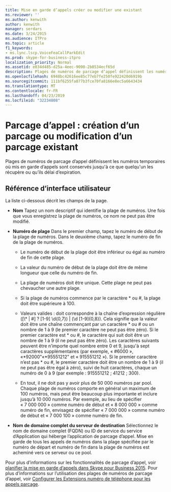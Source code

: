 ```yaml
---
title: Mise en garde d’appels créer ou modifier une existant
ms.reviewer: ''
ms.author: kenwith
author: kenwith
manager: serdars
ms.date: 3/24/2015
ms.audience: ITPro
ms.topic: article
f1_keywords:
- ms.lync.lscp.VoiceFeaCallParkEdit
ms.prod: skype-for-business-itpro
localization_priority: Normal
ms.assetid: e834d485-d25a-4eec-9090-2b8534ecf65d
description: Plages de numéros de parcage d’appel définissent les numéros temporaires où mis en garde d’appels sont conservés jusqu'à ce que quelqu'un les récupère ou qu’ils délai d’expiration.
ms.openlocfilehash: 6948bc42616ee85c77eb7fe250fe922420d6919b
ms.sourcegitcommit: 111bf6255fa877b3fce70fa8166e8ec5a6643434
ms.translationtype: MT
ms.contentlocale: fr-FR
ms.lasthandoff: 04/23/2019
ms.locfileid: "32234808"
---
```

# <a name="call-park-create-new-or-edit-existing"></a>Parcage d’appel : création d’un parcage ou modification d’un parcage existant

Plages de numéros de parcage d’appel définissent les numéros temporaires où mis en garde d’appels sont conservés jusqu'à ce que quelqu'un les récupère ou qu’ils délai d’expiration.

## <a name="ui-reference"></a>Référence d’interface utilisateur

La liste ci-dessous décrit les champs de la page.

- **Nom** Tapez un nom descriptif qui identifie la plage de numéros. Une fois que vous enregistrez la plage de numéros, ce nom ne peut pas être modifié.

- **Numéro de plage** Dans le premier champ, tapez le numéro de début de la plage de numéros. Dans le deuxième champ, tapez le numéro de fin de la plage de numéros.

  - Le numéro de début de la plage doit être inférieur ou égal au numéro de fin de cette plage.

  - La valeur du numéro de début de la plage doit être de même longueur que celle du numéro de fin.

  - La plage de numéros doit être unique. Cette plage ne peut pas chevaucher une autre plage.

  - Si la plage de numéros commence par le caractère \* ou #, la plage doit être supérieure à 100.

  - Valeurs valides : doit correspondre à la chaîne d’expression régulière ([\\* | #] ? [1-9] \d{0,7}) | (\d [1-9]{0,8}). Cela signifie que la valeur doit être une chaîne commençant par un caractère \* ou # ou un nombre de 1 à 9 (le premier caractère ne peut pas être zéro). Si le premier caractère est \* ou #, le caractère qui suit doit être un nombre de 1 à 9 (il ne peut pas être zéro). Les caractères suivants peuvent être n’importe quel nombre entre 0 et 9, jusqu'à sept caractères supplémentaires (par exemple, « #6000 », «\*92000"«\*95551212" et « 915551212 »). Si le premier caractère n’est pas \* ou #, le premier caractère doit être un nombre de 1 à 9 (il ne peut pas être égal à zéro), suivi de huit caractères, chaque un numéro de 0 à 9 (par exemple : 915551212 ; 41212 ; 300).

  - En tout, il ne doit pas y avoir plus de 50 000 numéros par pool. Chaque plage de numéros comporte en général un maximum de 100 numéros, mais peut être beaucoup plus importante et inclure jusqu’à 10 000 numéros. Par exemple, au lieu de spécifier « 7 000 000 » comme numéro de début et « 8 000 000 » comme numéro de fin, envisagez de spécifier « 7 000 000 » comme numéro de début et « 7 000 100 » comme numéro de fin.

- **Nom de domaine complet du serveur de destination** Sélectionnez le nom de domaine complet (FQDN) ou ID de service du service d’Application qui héberge l’application de parcage d’appel. Mise en garde de tous les appels de numéros dans la plage spécifiée par le numéro de départ et numéro de fin dans la plage de numéros est acheminé vers ce serveur ou ce pool.

Pour plus d’informations sur les fonctionnalités de parcage d’appel, voir [planifier la mise en garde d’appels dans Skype pour Business 2015](../../plan-your-deployment/enterprise-voice-solution/call-park.md). Pour plus d’informations sur l’utilisation des plages de numéros de parcage d’appel, voir [Configurer les Extensions numéro de téléphone pour les appels parcage](https://technet.microsoft.com/library/fbf97624-9587-42a6-b276-1b69c574a74d.aspx).


